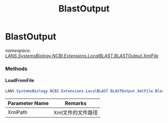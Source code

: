 ﻿---
title: BlastOutput
---

# BlastOutput
_namespace: [LANS.SystemsBiology.NCBI.Extensions.LocalBLAST.BLASTOutput.XmlFile](N-LANS.SystemsBiology.NCBI.Extensions.LocalBLAST.BLASTOutput.XmlFile.html)_



### Methods

#### LoadFromFile
```csharp
LANS.SystemsBiology.NCBI.Extensions.LocalBLAST.BLASTOutput.XmlFile.BlastOutput.LoadFromFile(System.String)
```


|Parameter Name|Remarks|
|--------------|-------|
|XmlPath|Xml文件的文件路径|





